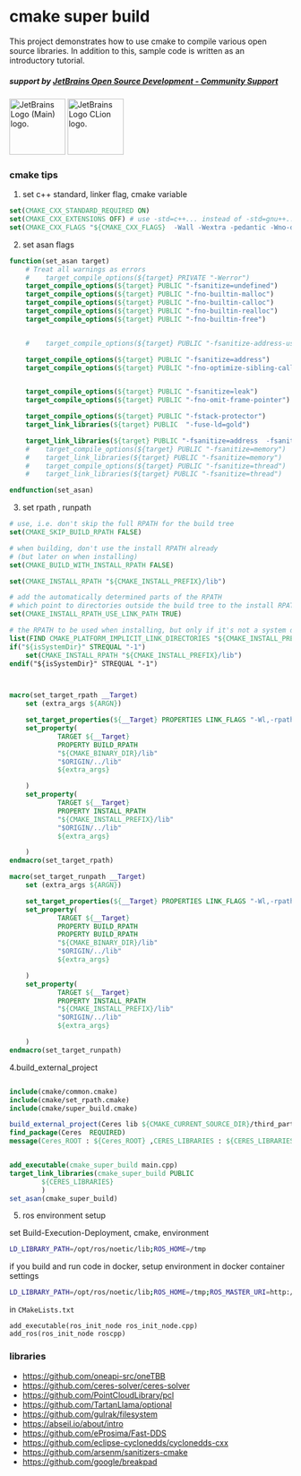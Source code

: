 # cmake super build

This project demonstrates how to use cmake to compile various open source libraries. In addition to this, sample code is written as an introductory tutorial.

##### support by [JetBrains Open Source Development - Community Support](https://www.jetbrains.com/community/opensource/#support)
<img src="https://resources.jetbrains.com/storage/products/company/brand/logos/jb_beam.png" alt="JetBrains Logo (Main) logo." width="100">
<img src="https://resources.jetbrains.com/storage/products/company/brand/logos/CLion_icon.png" alt="JetBrains Logo CLion logo." width="100">

### cmake tips
1. set c++ standard, linker flag, cmake variable
```cmake
set(CMAKE_CXX_STANDARD_REQUIRED ON)
set(CMAKE_CXX_EXTENSIONS OFF) # use -std=c++... instead of -std=gnu++...
set(CMAKE_CXX_FLAGS "${CMAKE_CXX_FLAGS}  -Wall -Wextra -pedantic -Wno-dev -Wno-unknown-pragmas -Wno-sign-compare -Woverloaded-virtual -Wwrite-strings -Wno-unused")
```
2. set asan flags
```cmake
function(set_asan target)
    # Treat all warnings as errors
    #    target_compile_options(${target} PRIVATE "-Werror")
    target_compile_options(${target} PUBLIC "-fsanitize=undefined")
    target_compile_options(${target} PUBLIC "-fno-builtin-malloc")
    target_compile_options(${target} PUBLIC "-fno-builtin-calloc")
    target_compile_options(${target} PUBLIC "-fno-builtin-realloc")
    target_compile_options(${target} PUBLIC "-fno-builtin-free")


    #    target_compile_options(${target} PUBLIC "-fsanitize-address-use-after-scope")

    target_compile_options(${target} PUBLIC "-fsanitize=address")
    target_compile_options(${target} PUBLIC "-fno-optimize-sibling-calls")


    target_compile_options(${target} PUBLIC "-fsanitize=leak")
    target_compile_options(${target} PUBLIC "-fno-omit-frame-pointer")

    target_compile_options(${target} PUBLIC "-fstack-protector")
    target_link_libraries(${target} PUBLIC  "-fuse-ld=gold")

    target_link_libraries(${target} PUBLIC "-fsanitize=address  -fsanitize=leak -fsanitize=undefined")
    #    target_compile_options(${target} PUBLIC "-fsanitize=memory")
    #    target_link_libraries(${target} PUBLIC "-fsanitize=memory")
    #    target_compile_options(${target} PUBLIC "-fsanitize=thread")
    #    target_link_libraries(${target} PUBLIC "-fsanitize=thread")

endfunction(set_asan)
```
3. set rpath , runpath
```cmake
# use, i.e. don't skip the full RPATH for the build tree
set(CMAKE_SKIP_BUILD_RPATH FALSE)

# when building, don't use the install RPATH already
# (but later on when installing)
set(CMAKE_BUILD_WITH_INSTALL_RPATH FALSE)

set(CMAKE_INSTALL_RPATH "${CMAKE_INSTALL_PREFIX}/lib")

# add the automatically determined parts of the RPATH
# which point to directories outside the build tree to the install RPATH
set(CMAKE_INSTALL_RPATH_USE_LINK_PATH TRUE)

# the RPATH to be used when installing, but only if it's not a system directory
list(FIND CMAKE_PLATFORM_IMPLICIT_LINK_DIRECTORIES "${CMAKE_INSTALL_PREFIX}/lib" isSystemDir)
if("${isSystemDir}" STREQUAL "-1")
    set(CMAKE_INSTALL_RPATH "${CMAKE_INSTALL_PREFIX}/lib")
endif("${isSystemDir}" STREQUAL "-1")



macro(set_target_rpath __Target)
    set (extra_args ${ARGN})

    set_target_properties(${__Target} PROPERTIES LINK_FLAGS "-Wl,-rpath,.,-disable-new-dtags")  # set RPATH ok ok
    set_property(
            TARGET ${__Target}
            PROPERTY BUILD_RPATH
            "${CMAKE_BINARY_DIR}/lib"
            "$ORIGIN/../lib"
            ${extra_args}

    )
    set_property(
            TARGET ${__Target}
            PROPERTY INSTALL_RPATH
            "${CMAKE_INSTALL_PREFIX}/lib"
            "$ORIGIN/../lib"
            ${extra_args}

    )
endmacro(set_target_rpath)

macro(set_target_runpath __Target)
    set (extra_args ${ARGN})

    set_target_properties(${__Target} PROPERTIES LINK_FLAGS "-Wl,-rpath,.,-enable-new-dtags")  # set RPATH ok ok
    set_property(
            TARGET ${__Target}
            PROPERTY BUILD_RPATH
            PROPERTY BUILD_RPATH
            "${CMAKE_BINARY_DIR}/lib"
            "$ORIGIN/../lib"
            ${extra_args}

    )
    set_property(
            TARGET ${__Target}
            PROPERTY INSTALL_RPATH
            "${CMAKE_INSTALL_PREFIX}/lib"
            "$ORIGIN/../lib"
            ${extra_args}

    )
endmacro(set_target_runpath)

```
4.build_external_project
```cmake

include(cmake/common.cmake)
include(cmake/set_rpath.cmake)
include(cmake/super_build.cmake)

build_external_project(Ceres lib ${CMAKE_CURRENT_SOURCE_DIR}/third_party/ceres-solver-2.1.0.tar.gz  -DMINIGLOG=ON -DGFLAGS=OFF )
find_package(Ceres  REQUIRED)
message(Ceres_ROOT : ${Ceres_ROOT} ,CERES_LIBRARIES : ${CERES_LIBRARIES} )


add_executable(cmake_super_build main.cpp)
target_link_libraries(cmake_super_build PUBLIC
        ${CERES_LIBRARIES}
        )
set_asan(cmake_super_build)
```

5. ros environment setup

set Build-Execution-Deployment, cmake, environment
```sh
LD_LIBRARY_PATH=/opt/ros/noetic/lib;ROS_HOME=/tmp
```
if you build and run code in docker, setup environment in docker container settings
```sh
LD_LIBRARY_PATH=/opt/ros/noetic/lib;ROS_HOME=/tmp;ROS_MASTER_URI=http://172.20.0.1:11311
```
in `CMakeLists.txt`
```
add_executable(ros_init_node ros_init_node.cpp)
add_ros(ros_init_node roscpp)
```




### libraries
- https://github.com/oneapi-src/oneTBB
- https://github.com/ceres-solver/ceres-solver
- https://github.com/PointCloudLibrary/pcl
- https://github.com/TartanLlama/optional
- https://github.com/gulrak/filesystem
- https://abseil.io/about/intro
- https://github.com/eProsima/Fast-DDS
- https://github.com/eclipse-cyclonedds/cyclonedds-cxx
- https://github.com/arsenm/sanitizers-cmake
- https://github.com/google/breakpad
